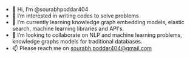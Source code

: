 - 👋 Hi, I’m @sourabhpoddar404
- 👀 I’m interested in writing codes to solve problems
- 🌱 I’m currently learning knowledge graph embedding models, elastic search, machine learning libraries and API's.
- 💞️ I’m looking to collaborate on NLP and machine learning problems, knowledge graphs models for traditional databases.
- 📫 Please reach me on sourabh.poddar404@gmail.com

<!---
sourabhpoddar404/sourabhpoddar404 is a ✨ special ✨ repository because its `README.md` (this file) appears on your GitHub profile.
You can click the Preview link to take a look at your changes.
--->
